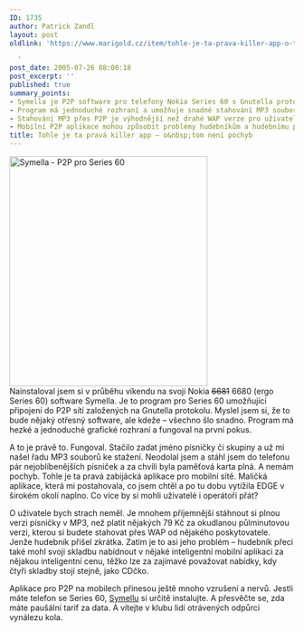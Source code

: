 ```yaml
---
ID: 1735
author: Patrick Zandl
layout: post
oldlink: 'https://www.marigold.cz/item/tohle-je-ta-prava-killer-app-o-tom-neni-pochyb

  '
post_date: 2005-07-26 08:00:18
post_excerpt: ''
published: true
summary_points:
- Symella je P2P software pro telefony Nokia Series 60 s Gnutella protokolem.
- Program má jednoduché rozhraní a umožňuje snadné stahování MP3 souborů.
- Stahování MP3 přes P2P je výhodnější než drahé WAP verze pro uživatele.
- Mobilní P2P aplikace mohou způsobit problémy hudebníkům a hudebnímu průmyslu.
title: Tohle je ta pravá killer app – o&nbsp;tom není pochyb
---
```


<div class="rightbox"><img src="/wp-content/uploads/20050726-symella.jpg" alt="Symella - P2P pro Series 60" width="350" height="406" /></div>Nainstaloval jsem si v průběhu víkendu na svoji Nokia <strike>6681</strike> 6680 (ergo Series 60) software Symella. Je to program pro Series 60 umožňující připojení do P2P sítí založených na Gnutella protokolu. Myslel jsem si, že to bude nějaký otřesný software, ale kdeže – všechno šlo snadno. Program má hezké a jednoduché grafické rozhraní a fungoval na první pokus. </p>

<p>A to je právě to. Fungoval. Stačilo zadat jméno písničky či skupiny a už mi našel řadu MP3 souborů ke stažení. Neodolal jsem a stáhl jsem do telefonu pár nejoblíbenějších písniček a za chvíli byla paměťová karta plná. A nemám pochyb. Tohle je ta pravá zabijácká aplikace pro mobilní sítě. Maličká aplikace, která mi postahovala, co jsem chtěl a po tu dobu vytížila EDGE v širokém okolí naplno. Co více by si mohli uživatelé i operátoři přát?</p>

<p>O uživatele bych strach neměl. Je mnohem příjemnější stáhnout si plnou verzi písničky v MP3, než platit nějakých 79 Kč za okudlanou půlminutovou verzi, kterou si budete stahovat přes WAP od nějakého poskytovatele. Jenže hudebník přišel zkrátka. Zatím je to asi jeho problém – hudebník přeci také mohl svoji skladbu nabídnout v nějaké inteligentní mobilní aplikaci za nějakou inteligentní cenu, těžko lze za zajímavé považovat nabídky, kdy čtyři skladby stojí stejně, jako CDčko. </p>

<p>Aplikace pro P2P na mobilech přinesou ještě mnoho vzrušení a nervů. Jestli máte telefon se Series 60, <a href="http://symella.aut.bme.hu/">Symellu</a> si určitě instalujte. A přesvěčte se, zda máte paušální tarif za data. A vítejte v klubu lidí otrávených odpůrci vynálezu kola.
</p>